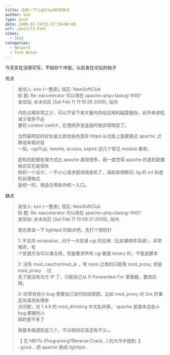 ```yaml
---
title: 总结一下lighttpd的优缺点
author: kxn
type: post
date: 2006-02-14T15:37:18+00:00
url: /post/73.html
views:
  - 3542
categories:
  - Network
  - Tech Notes
---
```


今天实在没得可写，不如炒个冷饭，以前发在论坛的帖子

优点

> 发信人: kxn (一整夜), 信区: NewSoftClub  
> 标 题: Re: eaccelerator 可以用在 apache+php+fastcgi 中吗?  
> 发信站: 水木社区 (Sat Feb 11 11:19:26 2006), 站内
>
> 内存占用非常之少，可以节省下来大量内存给应用和磁盘缓存。此外单进程减少很多不必  
> 要的 context switch , 在慢网并发连接时候非常明显了。
>
> 当然最明显的好处是比其他各色诡异 httpd 从功能上面更接近 apache, 迁移成本相对低  
> 一些。cgi/fcgi, rewrite, access, expire 这几个常见 module 都有，
>
> 虚机的配置处理方式比 apache 直观很多，我一直觉得 apache 的虚机配置格式实在是很失  
> 败的一个设计，一不小心请求就进错虚机了，调起来很郁闷, lig 的 url 和虚机处理格式  
> 是统一的，很适合用来作统一入口。

缺点

> 发信人: kxn (一整夜), 信区: NewSoftClub  
> 标 题: Re: eaccelerator 可以用在 apache+php+fastcgi 中吗?  
> 发信站: 水木社区 (Sat Feb 11 10:09:31 2006), 站内
>
> 我也来说一下 lighttpd 的缺点吧，先打个预防针
>
> 1: 不支持 scriptalias , 对于一大目录 cgi 的应用（比如某邮件系统），非常难弄，有  
> 个变通方法可以凑合用，但是要求所有 cgi 都是 binary 的，不能是脚本
>
> 2: 没有 mod_caucho/mod_jk ，带 resin 之类的只能用 mod_proxy, 但是 mod_proxy 　过  
> 去了就没有对方 IP 了，只能自己从 X-Forwarded-For 里面截，要改应用。
>
> 3: 经常有些小 bug 需要自己读代码找原因，比如 mod_proxy 对 3xx 的重定向请求处理有  
> 点问题，对 1.4.8 的 mod_dirlisting 中文乱码等， apache 是基本这些小 bug 都被别人  
> 踩的差不多了
>
> 我基本就遇到这几个，不过相信应该还有不少。。
>
> 【 在 hBifTs (Programing?Reverse:Crack...) 的大作中提到: 】  
> : good....把 apache 换成 lighttpd...
